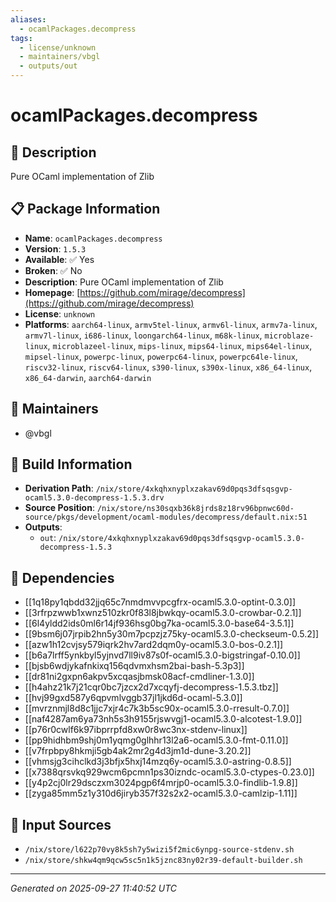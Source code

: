 ```yaml
---
aliases:
  - ocamlPackages.decompress
tags:
  - license/unknown
  - maintainers/vbgl
  - outputs/out
---
```


# ocamlPackages.decompress

## 📝 Description

Pure OCaml implementation of Zlib

## 📋 Package Information

- **Name**: `ocamlPackages.decompress`
- **Version**: `1.5.3`
- **Available**: ✅ Yes
- **Broken**: ✅ No
- **Description**: Pure OCaml implementation of Zlib
- **Homepage**: [https://github.com/mirage/decompress](https://github.com/mirage/decompress)
- **License**: `unknown`
- **Platforms**: `aarch64-linux`, `armv5tel-linux`, `armv6l-linux`, `armv7a-linux`, `armv7l-linux`, `i686-linux`, `loongarch64-linux`, `m68k-linux`, `microblaze-linux`, `microblazeel-linux`, `mips-linux`, `mips64-linux`, `mips64el-linux`, `mipsel-linux`, `powerpc-linux`, `powerpc64-linux`, `powerpc64le-linux`, `riscv32-linux`, `riscv64-linux`, `s390-linux`, `s390x-linux`, `x86_64-linux`, `x86_64-darwin`, `aarch64-darwin`
## 👥 Maintainers

- @vbgl


## 🔧 Build Information

- **Derivation Path**: `/nix/store/4xkqhxnyplxzakav69d0pqs3dfsqsgvp-ocaml5.3.0-decompress-1.5.3.drv`
- **Source Position**: `/nix/store/ns30sqxb36k8jrds8z18rv96bpnwc60d-source/pkgs/development/ocaml-modules/decompress/default.nix:51`
- **Outputs**:
  - `out`:  `/nix/store/4xkqhxnyplxzakav69d0pqs3dfsqsgvp-ocaml5.3.0-decompress-1.5.3`

## 🔗 Dependencies

- [[1q18py1qbdd32jjq65c7nmdmvvpcgfrx-ocaml5.3.0-optint-0.3.0]]
- [[3rfrpzwwb1xwnz510zkr0f83l8jbwkqy-ocaml5.3.0-crowbar-0.2.1]]
- [[6l4yldd2ids0ml6r14jf936hsg0bg7ka-ocaml5.3.0-base64-3.5.1]]
- [[9bsm6j07jrpib2hn5y30m7pcpzjz75ky-ocaml5.3.0-checkseum-0.5.2]]
- [[azw1h12cvjsy579iqrk2hv7ard2dqm0y-ocaml5.3.0-bos-0.2.1]]
- [[b6a7lrff5ynkbyl5yjnvd7ll9iv87s0f-ocaml5.3.0-bigstringaf-0.10.0]]
- [[bjsb6wdjykafnkixq156qdvmxhsm2bai-bash-5.3p3]]
- [[dr81ni2gxpn6akpv5xcqasjbmsk08acf-cmdliner-1.3.0]]
- [[h4ahz21k7j21cqr0bc7jzcx2d7xcqyfj-decompress-1.5.3.tbz]]
- [[hvj99gxd587y6qpvmlvggb37jl1jkd6d-ocaml-5.3.0]]
- [[mvrznmjl8d8c1jjc7xjr4c7k3b5sc90x-ocaml5.3.0-rresult-0.7.0]]
- [[naf4287am6ya73nh5s3h9155rjswvgj1-ocaml5.3.0-alcotest-1.9.0]]
- [[p76r0cwlf6k97ibprrpfd8xw0r8wc3nx-stdenv-linux]]
- [[pp9hidhbm9shj0m1yqmg0glhhr13l2a6-ocaml5.3.0-fmt-0.11.0]]
- [[v7frpbpy8hkmji5gb4ak2mr2g4d3jm1d-dune-3.20.2]]
- [[vhmsjg3cihclkd3j3bfjx5hxj14mzq6y-ocaml5.3.0-astring-0.8.5]]
- [[x7388qrsvkq929wcm6pcmn1ps30izndc-ocaml5.3.0-ctypes-0.23.0]]
- [[y4p2cj0lr29dsczxm3024pgp6f4mrjp0-ocaml5.3.0-findlib-1.9.8]]
- [[zyga85mm5z1y310d6jiryb357f32s2x2-ocaml5.3.0-camlzip-1.11]]

## 📁 Input Sources

- `/nix/store/l622p70vy8k5sh7y5wizi5f2mic6ynpg-source-stdenv.sh`
- `/nix/store/shkw4qm9qcw5sc5n1k5jznc83ny02r39-default-builder.sh`

---
*Generated on 2025-09-27 11:40:52 UTC*
